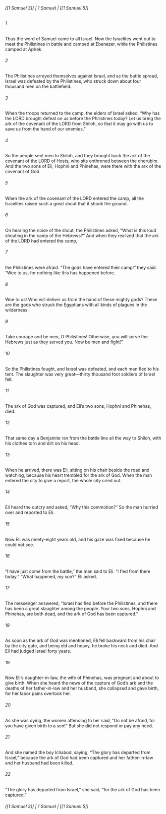 ###### [[1 Samuel 3]] | 1 Samuel | [[1 Samuel 5]]

###### 1
Thus the word of Samuel came to all Israel. Now the Israelites went out to meet the Philistines in battle and camped at Ebenezer, while the Philistines camped at Aphek.
###### 2
The Philistines arrayed themselves against Israel, and as the battle spread, Israel was defeated by the Philistines, who struck down about four thousand men on the battlefield.
###### 3
When the troops returned to the camp, the elders of Israel asked, “Why has the LORD brought defeat on us before the Philistines today? Let us bring the ark of the covenant of the LORD from Shiloh, so that it may go with us to save us from the hand of our enemies.”
###### 4
So the people sent men to Shiloh, and they brought back the ark of the covenant of the LORD of Hosts, who sits enthroned between the cherubim. And the two sons of Eli, Hophni and Phinehas, were there with the ark of the covenant of God.
###### 5
When the ark of the covenant of the LORD entered the camp, all the Israelites raised such a great shout that it shook the ground.
###### 6
On hearing the noise of the shout, the Philistines asked, “What is this loud shouting in the camp of the Hebrews?” And when they realized that the ark of the LORD had entered the camp,
###### 7
the Philistines were afraid. “The gods have entered their camp!” they said. “Woe to us, for nothing like this has happened before.
###### 8
Woe to us! Who will deliver us from the hand of these mighty gods? These are the gods who struck the Egyptians with all kinds of plagues in the wilderness.
###### 9
Take courage and be men, O Philistines! Otherwise, you will serve the Hebrews just as they served you. Now be men and fight!”
###### 10
So the Philistines fought, and Israel was defeated, and each man fled to his tent. The slaughter was very great—thirty thousand foot soldiers of Israel fell.
###### 11
The ark of God was captured, and Eli’s two sons, Hophni and Phinehas, died.
###### 12
That same day a Benjamite ran from the battle line all the way to Shiloh, with his clothes torn and dirt on his head.
###### 13
When he arrived, there was Eli, sitting on his chair beside the road and watching, because his heart trembled for the ark of God. When the man entered the city to give a report, the whole city cried out.
###### 14
Eli heard the outcry and asked, “Why this commotion?” So the man hurried over and reported to Eli.
###### 15
Now Eli was ninety-eight years old, and his gaze was fixed because he could not see.
###### 16
“I have just come from the battle,” the man said to Eli. “I fled from there today.” “What happened, my son?” Eli asked.
###### 17
The messenger answered, “Israel has fled before the Philistines, and there has been a great slaughter among the people. Your two sons, Hophni and Phinehas, are both dead, and the ark of God has been captured.”
###### 18
As soon as the ark of God was mentioned, Eli fell backward from his chair by the city gate, and being old and heavy, he broke his neck and died. And Eli had judged Israel forty years.
###### 19
Now Eli’s daughter-in-law, the wife of Phinehas, was pregnant and about to give birth. When she heard the news of the capture of God’s ark and the deaths of her father-in-law and her husband, she collapsed and gave birth, for her labor pains overtook her.
###### 20
As she was dying, the women attending to her said, “Do not be afraid, for you have given birth to a son!” But she did not respond or pay any heed.
###### 21
And she named the boy Ichabod, saying, “The glory has departed from Israel,” because the ark of God had been captured and her father-in-law and her husband had been killed.
###### 22
“The glory has departed from Israel,” she said, “for the ark of God has been captured.”

###### [[1 Samuel 3]] | 1 Samuel | [[1 Samuel 5]]
